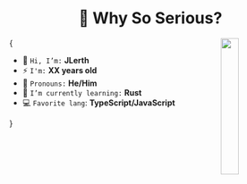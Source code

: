 <h1 align="center">👻 Why So Serious?</h1>

<img align='right' src='https://octodex.github.com/images/spectrocat.png' width='25%'>

{

* 👋 `Hi, I’m:` **JLerth**
* ⚡ `I'm:` **XX years old**
* 🧑 `Pronouns:` **He/Him**
* 🌱 `I’m currently learning:` **Rust**
* 💻 `Favorite lang`: **TypeScript/JavaScript**

}
